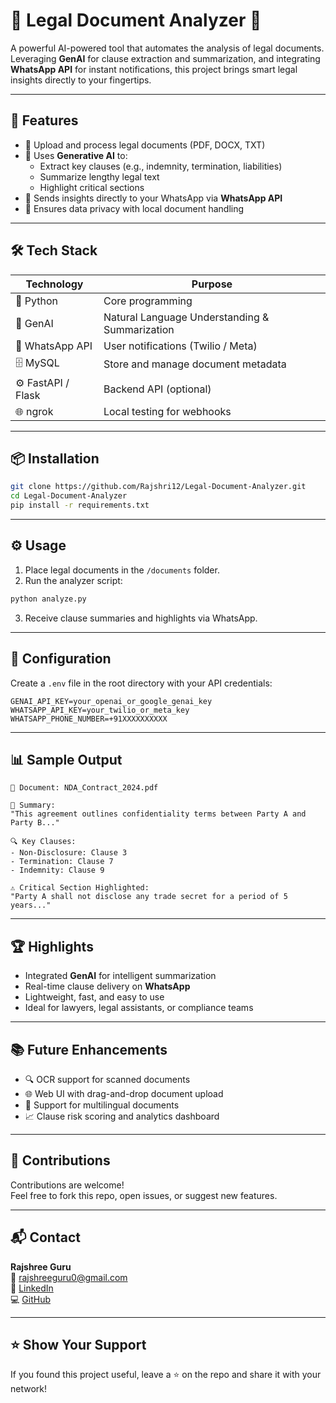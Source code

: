 # 🧾 Legal Document Analyzer 📩

A powerful AI-powered tool that automates the analysis of legal documents. Leveraging **GenAI** for clause extraction and summarization, and integrating **WhatsApp API** for instant notifications, this project brings smart legal insights directly to your fingertips.

---

## 🚀 Features

- 📄 Upload and process legal documents (PDF, DOCX, TXT)
- 🧠 Uses **Generative AI** to:
  - Extract key clauses (e.g., indemnity, termination, liabilities)
  - Summarize lengthy legal text
  - Highlight critical sections
- 📲 Sends insights directly to your WhatsApp via **WhatsApp API**
- 🔐 Ensures data privacy with local document handling

---

## 🛠️ Tech Stack

| Technology         | Purpose                                   |
|--------------------|-------------------------------------------|
| 🐍 Python           | Core programming                         |
| 🧠 GenAI            | Natural Language Understanding & Summarization |
| 💬 WhatsApp API     | User notifications (Twilio / Meta)        |
| 🗄️ MySQL           | Store and manage document metadata        |
| ⚙️ FastAPI / Flask  | Backend API (optional)                   |
| 🌐 ngrok            | Local testing for webhooks                |

---

## 📦 Installation

```bash
git clone https://github.com/Rajshri12/Legal-Document-Analyzer.git
cd Legal-Document-Analyzer
pip install -r requirements.txt
```

---

## ⚙️ Usage

1. Place legal documents in the `/documents` folder.
2. Run the analyzer script:

```bash
python analyze.py
```

3. Receive clause summaries and highlights via WhatsApp.

---

## 🔧 Configuration

Create a `.env` file in the root directory with your API credentials:

```
GENAI_API_KEY=your_openai_or_google_genai_key
WHATSAPP_API_KEY=your_twilio_or_meta_key
WHATSAPP_PHONE_NUMBER=+91XXXXXXXXXX
```

---

## 📊 Sample Output

```
🧾 Document: NDA_Contract_2024.pdf

📌 Summary:
"This agreement outlines confidentiality terms between Party A and Party B..."

🔍 Key Clauses:
- Non-Disclosure: Clause 3
- Termination: Clause 7
- Indemnity: Clause 9

⚠️ Critical Section Highlighted:
"Party A shall not disclose any trade secret for a period of 5 years..."
```

---

## 🏆 Highlights

- Integrated **GenAI** for intelligent summarization
- Real-time clause delivery on **WhatsApp**
- Lightweight, fast, and easy to use
- Ideal for lawyers, legal assistants, or compliance teams

---

## 📚 Future Enhancements

- 🔍 OCR support for scanned documents
- 🌐 Web UI with drag-and-drop document upload
- 🧾 Support for multilingual documents
- 📈 Clause risk scoring and analytics dashboard

---

## 🤝 Contributions

Contributions are welcome!  
Feel free to fork this repo, open issues, or suggest new features.

---

## 📬 Contact

**Rajshree Guru**  
📧 [rajshreeguru0@gmail.com](mailto:rajshreeguru0@gmail.com)  
🔗 [LinkedIn](https://linkedin.com/in/rajshreeguru)  
💻 [GitHub](https://github.com/Rajshri12)

---

## ⭐ Show Your Support

If you found this project useful, leave a ⭐ on the repo and share it with your network!

```